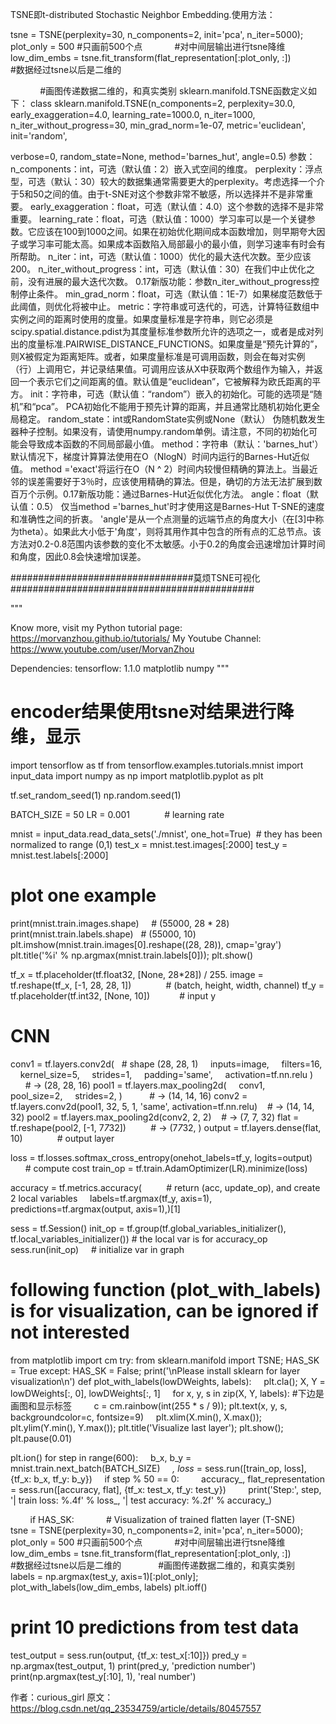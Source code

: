 TSNE即t-distributed Stochastic Neighbor Embedding.使用方法：

tsne = TSNE(perplexity=30, n_components=2, init='pca', n_iter=5000); plot_only = 500 #只画前500个点
            #对中间层输出进行tsne降维
            low_dim_embs = tsne.fit_transform(flat_representation[:plot_only, :])
            #数据经过tsne以后是二维的  

            #画图传递数据二维的，和真实类别
sklearn.manifold.TSNE函数定义如下：
class sklearn.manifold.TSNE(n_components=2, perplexity=30.0, early_exaggeration=4.0, learning_rate=1000.0, n_iter=1000, n_iter_without_progress=30, min_grad_norm=1e-07, metric='euclidean', init='random', 


verbose=0, random_state=None, method='barnes_hut', angle=0.5)
参数：
n_components：int，可选（默认值：2）嵌入式空间的维度。
perplexity：浮点型，可选（默认：30）较大的数据集通常需要更大的perplexity。考虑选择一个介于5和50之间的值。由于t-SNE对这个参数非常不敏感，所以选择并不是非常重要。
early_exaggeration：float，可选（默认值：4.0）这个参数的选择不是非常重要。
learning_rate：float，可选（默认值：1000）学习率可以是一个关键参数。它应该在100到1000之间。如果在初始优化期间成本函数增加，则早期夸大因子或学习率可能太高。如果成本函数陷入局部最小的最小值，则学习速率有时会有所帮助。
n_iter：int，可选（默认值：1000）优化的最大迭代次数。至少应该200。
n_iter_without_progress：int，可选（默认值：30）在我们中止优化之前，没有进展的最大迭代次数。
0.17新版​​功能：参数n_iter_without_progress控制停止条件。
min_grad_norm：float，可选（默认值：1E-7）如果梯度范数低于此阈值，则优化将被中止。
metric：字符串或可迭代的，可选，计算特征数组中实例之间的距离时使用的度量。如果度量标准是字符串，则它必须是scipy.spatial.distance.pdist为其度量标准参数所允许的选项之一，或者是成对列出的度量标准.PAIRWISE_DISTANCE_FUNCTIONS。如果度量是“预先计算的”，则X被假定为距离矩阵。或者，如果度量标准是可调用函数，则会在每对实例（行）上调用它，并记录结果值。可调用应该从X中获取两个数组作为输入，并返回一个表示它们之间距离的值。默认值是“euclidean”，它被解释为欧氏距离的平方。
init：字符串，可选（默认值：“random”）嵌入的初始化。可能的选项是“随机”和“pca”。 PCA初始化不能用于预先计算的距离，并且通常比随机初始化更全局稳定。
random_state：int或RandomState实例或None（默认）
伪随机数发生器种子控制。如果没有，请使用numpy.random单例。请注意，不同的初始化可能会导致成本函数的不同局部最小值。
method：字符串（默认：'barnes_hut'）
默认情况下，梯度计算算法使用在O（NlogN）时间内运行的Barnes-Hut近似值。 method ='exact'将运行在O（N ^ 2）时间内较慢但精确的算法上。当最近邻的误差需要好于3％时，应该使用精确的算法。但是，确切的方法无法扩展到数百万个示例。0.17新版​​功能：通过Barnes-Hut近似优化方法。
angle：float（默认值：0.5）
仅当method ='barnes_hut'时才使用这是Barnes-Hut T-SNE的速度和准确性之间的折衷。 'angle'是从一个点测量的远端节点的角度大小（在[3]中称为theta）。如果此大小低于'角度'，则将其用作其中包含的所有点的汇总节点。该方法对0.2-0.8范围内该参数的变化不太敏感。小于0.2的角度会迅速增加计算时间和角度，因此0.8会快速增加误差。

#################################莫烦TSNE可视化############################################

"""

Know more, visit my Python tutorial page: https://morvanzhou.github.io/tutorials/
My Youtube Channel: https://www.youtube.com/user/MorvanZhou


Dependencies:
tensorflow: 1.1.0
matplotlib
numpy
"""
# encoder结果使用tsne对结果进行降维，显示
import tensorflow as tf
from tensorflow.examples.tutorials.mnist import input_data
import numpy as np
import matplotlib.pyplot as plt


tf.set_random_seed(1)
np.random.seed(1)


BATCH_SIZE = 50
LR = 0.001              # learning rate


mnist = input_data.read_data_sets('./mnist', one_hot=True)  # they has been normalized to range (0,1)
test_x = mnist.test.images[:2000]
test_y = mnist.test.labels[:2000]


# plot one example
print(mnist.train.images.shape)     # (55000, 28 * 28)
print(mnist.train.labels.shape)   # (55000, 10)
plt.imshow(mnist.train.images[0].reshape((28, 28)), cmap='gray')
plt.title('%i' % np.argmax(mnist.train.labels[0])); plt.show()


tf_x = tf.placeholder(tf.float32, [None, 28*28]) / 255.
image = tf.reshape(tf_x, [-1, 28, 28, 1])              # (batch, height, width, channel)
tf_y = tf.placeholder(tf.int32, [None, 10])            # input y


# CNN
conv1 = tf.layers.conv2d(   # shape (28, 28, 1)
    inputs=image,
    filters=16,
    kernel_size=5,
    strides=1,
    padding='same',
    activation=tf.nn.relu
)           # -> (28, 28, 16)
pool1 = tf.layers.max_pooling2d(
    conv1,
    pool_size=2,
    strides=2,
)           # -> (14, 14, 16)
conv2 = tf.layers.conv2d(pool1, 32, 5, 1, 'same', activation=tf.nn.relu)    # -> (14, 14, 32)
pool2 = tf.layers.max_pooling2d(conv2, 2, 2)    # -> (7, 7, 32)
flat = tf.reshape(pool2, [-1, 7*7*32])          # -> (7*7*32, )
output = tf.layers.dense(flat, 10)              # output layer


loss = tf.losses.softmax_cross_entropy(onehot_labels=tf_y, logits=output)           # compute cost
train_op = tf.train.AdamOptimizer(LR).minimize(loss)


accuracy = tf.metrics.accuracy(          # return (acc, update_op), and create 2 local variables
    labels=tf.argmax(tf_y, axis=1), predictions=tf.argmax(output, axis=1),)[1]


sess = tf.Session()
init_op = tf.group(tf.global_variables_initializer(), tf.local_variables_initializer()) # the local var is for accuracy_op
sess.run(init_op)     # initialize var in graph


# following function (plot_with_labels) is for visualization, can be ignored if not interested
from matplotlib import cm
try: from sklearn.manifold import TSNE; HAS_SK = True
except: HAS_SK = False; print('\nPlease install sklearn for layer visualization\n')
def plot_with_labels(lowDWeights, labels):
    plt.cla(); X, Y = lowDWeights[:, 0], lowDWeights[:, 1]
    for x, y, s in zip(X, Y, labels): #下边是画图和显示标签
        c = cm.rainbow(int(255 * s / 9)); plt.text(x, y, s, backgroundcolor=c, fontsize=9)
    plt.xlim(X.min(), X.max()); plt.ylim(Y.min(), Y.max()); plt.title('Visualize last layer'); plt.show(); plt.pause(0.01)


plt.ion()
for step in range(600):
    b_x, b_y = mnist.train.next_batch(BATCH_SIZE)
    _, loss_ = sess.run([train_op, loss], {tf_x: b_x, tf_y: b_y})
    if step % 50 == 0:
        accuracy_, flat_representation = sess.run([accuracy, flat], {tf_x: test_x, tf_y: test_y})
        print('Step:', step, '| train loss: %.4f' % loss_, '| test accuracy: %.2f' % accuracy_)


        if HAS_SK:
            # Visualization of trained flatten layer (T-SNE)
            tsne = TSNE(perplexity=30, n_components=2, init='pca', n_iter=5000); plot_only = 500 #只画前500个点
            #对中间层输出进行tsne降维
            low_dim_embs = tsne.fit_transform(flat_representation[:plot_only, :])
            #数据经过tsne以后是二维的  
            #画图传递数据二维的，和真实类别
            labels = np.argmax(test_y, axis=1)[:plot_only]; plot_with_labels(low_dim_embs, labels)
plt.ioff()


# print 10 predictions from test data
test_output = sess.run(output, {tf_x: test_x[:10]})
pred_y = np.argmax(test_output, 1)
print(pred_y, 'prediction number')
print(np.argmax(test_y[:10], 1), 'real number')



作者：curious_girl 
原文：https://blog.csdn.net/qq_23534759/article/details/80457557 
